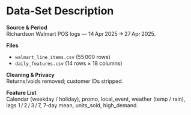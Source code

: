 # Data‑Set Description

**Source & Period**  
Richardson Walmart POS logs — 14 Apr 2025 → 27 Apr 2025.

**Files**  
- `walmart_line_items.csv` (55 000 rows)  
- `daily_features.csv` (14 rows × 18 columns)

**Cleaning & Privacy**  
Returns/voids removed; customer IDs stripped.

**Feature List**  
Calendar (weekday / holiday), promo, local_event, weather (temp / rain),
lags 1 / 2 / 3 / 7, 7‑day mean, units_sold, high_demand.
